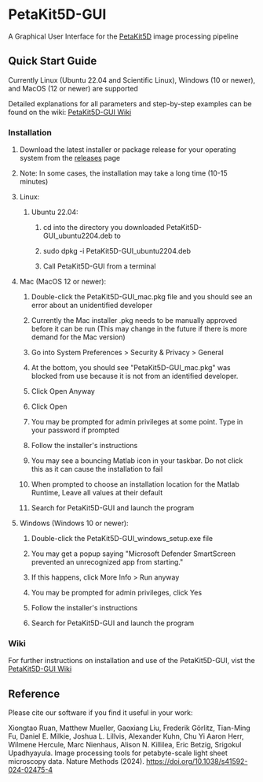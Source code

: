 # PetaKit5D-GUI
A Graphical User Interface for the [PetaKit5D](https://github.com/abcucberkeley/PetaKit5D) image processing pipeline

## Quick Start Guide
Currently Linux (Ubuntu 22.04 and Scientific Linux), Windows (10 or newer), and MacOS (12 or newer) are supported

Detailed explanations for all parameters and step-by-step examples can be found on the wiki: [PetaKit5D-GUI Wiki](https://github.com/abcucberkeley/PetaKit5D-GUI/wiki)

### Installation
   1. Download the latest installer or package release for your operating system from the [releases](https://github.com/abcucberkeley/PetaKit5D-GUI/releases) page

   2. Note: In some cases, the installation may take a long time (10-15 minutes)

   3. Linux:

      1. Ubuntu 22.04:

         1. cd into the directory you downloaded PetaKit5D-GUI_ubuntu2204.deb to

         2. sudo dpkg -i PetaKit5D-GUI_ubuntu2204.deb

         3. Call PetaKit5D-GUI from a terminal

   4. Mac (MacOS 12 or newer):

      1. Double-click the PetaKit5D-GUI_mac.pkg file and you should see an error about an unidentified developer

      2. Currently the Mac installer .pkg needs to be manually approved before it can be run (This may change in the future if there is more demand for the Mac version)
     
      3. Go into System Preferences > Security & Privacy > General
     
      4. At the bottom, you should see "PetaKit5D-GUI_mac.pkg" was blocked from use because it is not from an identified developer.

      5. Click Open Anyway

      6. Click Open

      7. You may be prompted for admin privileges at some point. Type in your password if prompted

      8. Follow the installer's instructions

      9. You may see a bouncing Matlab icon in your taskbar. Do not click this as it can cause the installation to fail

      10. When prompted to choose an installation location for the Matlab Runtime, Leave all values at their default

      11. Search for PetaKit5D-GUI and launch the program

   5. Windows (Windows 10 or newer):

      1. Double-click the PetaKit5D-GUI_windows_setup.exe file

      2. You may get a popup saying "Microsoft Defender SmartScreen prevented an unrecognized app from starting."

      3. If this happens, click More Info > Run anyway

      5. You may be prompted for admin privileges, click Yes

      6. Follow the installer's instructions

      7. Search for PetaKit5D-GUI and launch the program

### Wiki

For further instructions on installation and use of the PetaKit5D-GUI, vist the [PetaKit5D-GUI Wiki](https://github.com/abcucberkeley/PetaKit5D-GUI/wiki)

## Reference

Please cite our software if you find it useful in your work:

Xiongtao Ruan, Matthew Mueller, Gaoxiang Liu, Frederik Görlitz, Tian-Ming Fu, Daniel E. Milkie, Joshua L. Lillvis, Alexander Kuhn, Chu Yi Aaron Herr, Wilmene Hercule, Marc Nienhaus, Alison N. Killilea, Eric Betzig, Srigokul Upadhyayula. Image processing tools for petabyte-scale light sheet microscopy data. Nature Methods (2024). https://doi.org/10.1038/s41592-024-02475-4
